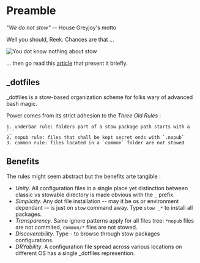 Preamble
========

*"We do not stow"* -- House Greyjoy's motto

Well you should, Reek. Chances are that ...

![You dot know nothing about stow](https://dl.dropboxusercontent.com/u/1026715/ygritte-meme.png)

... then go read this [article](http://brandon.invergo.net/news/2012-05-26-using-gnu-stow-to-manage-your-dotfiles.html) that present it briefly.

_dotfiles
---------

_dotfiles is a stow-based organization scheme for folks wary of advanced 
bash magic.

Power comes from its strict adhesion to the *Three Old Rules* :

    1. underbar rule: folders part of a stow package path starts with a `_`
    2. nopub rule: files that shall be kept secret ends with `.nopub`
    3. common rule: files located in a `common` folder are not stowed 

Benefits
--------

The rules might seem abstract but the benefits arte tangible :

- *Unity*. All configuration files in a single place yet distinction between 
  classic vs stowable directory is made obvious with the `_` prefix.
- *Simplicity*. Any dot file installation -- may it be os or environment 
  dependant -- is just on `stow` command away. Type `stow _*` to install all 
  packages.
- *Transparency*. Same ignore patterns apply for all files tree: `*nopub` files 
  are not commited, `common/*` files are not stowed.
- *Discoverability*. Type -<TAB> to browse through stow packages 
  configurations.  
- *DRYability*. A configuration file spread across various locations on 
  different OS has a single _dotfiles represention.

